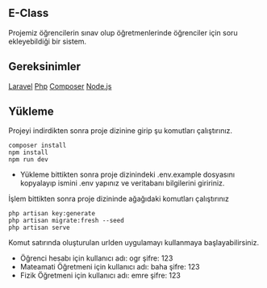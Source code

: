 
## E-Class

Projemiz öğrencilerin sınav olup öğretmenlerinde öğrenciler için soru ekleyebildiği bir sistem.

## Gereksinimler

[Laravel](https://laravel.com/docs/6.x#installation)
[Php](https://www.apachefriends.org/tr/index.html)
[Composer](https://getcomposer.org/doc/00-intro.md)
[Node.js](https://nodejs.org/en/download/)

## Yükleme
Projeyi indirdikten sonra proje dizinine girip şu komutları çalıştırınız.
    
    composer install
    npm install
    npm run dev

- Yükleme bittikten sonra proje dizinindeki .env.example dosyasını kopyalayıp ismini .env yapınız ve veritabanı bilgilerini giririniz.

İşlem bittikten sonra proje dizininde ağağıdaki komutları çalıştırınız
    
    php artisan key:generate
    php artisan migrate:fresh --seed
    php artisan serve
    
Komut satırında oluşturulan urlden uygulamayı kullanmaya başlayabilirsiniz.

- Öğrenci hesabı için kullanıcı adı: ogr şifre: 123
- Mateamati Öğretmeni için kullanıcı adı: baha şifre: 123
- Fizik Öğretmeni için kullanıcı adı: emre şifre: 123

